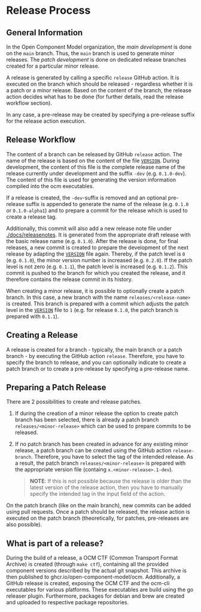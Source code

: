 # Release Process

## General Information

In the Open Component Model organization, the *main development* is done on the
`main` branch. Thus, the `main` branch is used to generate minor releases. The
*patch development* is done on dedicated release branches created for a
particular minor release.

A release is generated by calling a specific `release` GitHub action. It is
executed on the branch which should be released - regardless whether it is a
patch or a minor release. Based on the content of the branch, the release action
decides what has to be done (for further details, read the release workflow
section).

In any case, a pre-release may be created by specifying a pre-release suffix for
the release action execution.

## Release Workflow

The content of a branch can be released by GitHub `release` action. The name of
the release is based on the content of the file [`VERSION`](./VERSION). During
development, the content of this file is the complete release name of the
release currently under development and the suffix `-dev` (e.g. `0.1.0-dev`).
The content of this file is used for generating the version information compiled
into the ocm executables.

If a release is created, the `-dev`-suffix is removed and an optional
pre-release suffix is appended to generate the name of the release (e.g. `0.1.0`
or `0.1.0-alpha1`) and to prepare a commit for the release which is used to
create a release tag.

Additionally, this commit will also add a new release note file
under [./docs/releasenotes](./docs/releasenotes). It is generated from the
appropriate draft release with the basic release name (e.g. `0.1.0`). After the
release is done, for final releases, a new commit is created to prepare the
development of the next release by adapting the [`VERSION`](./VERSION) file
again. Thereby, if the patch level is `0` (e.g. `0.1.0`), the minor version
number is increased (e.g. `0.2.0`). If the patch level is not zero (e.g.
`0.1.1`), the patch level is increased (e.g. `0.1.2`). This commit is pushed to
the branch for which you created the release, and it therefore contains the
release commit in its history.

When creating a minor release, it is possible to optionally create a patch
branch. In this case, a new branch with the name `releases/<release-name>` is
created. This branch is prepared with a commit which adjusts the patch level in
the [`VERSION`](./VERSION) file to `1` (e.g. for release `0.1.0`, the patch
branch is prepared with `0.1.1`).

## Creating a Release

A release is created for a branch - typically, the main branch or a patch
branch - by executing the GitHub action
`release`. Therefore, you have to specify the branch to release, and you can
optionally indicate to create a patch
branch or to create a pre-release by specifying a pre-release name.

## Preparing a Patch Release

There are 2 possibilities to create and release patches.

1) If during the creation of a minor release the option to create patch branch
   has been selected, there is already a
   patch branch `releases/<minor-release>` which can be used to prepare commits
   to be released.
2) If no patch branch has been created in advance for any existing minor
   release, a patch branch can be created using
   the GitHub action `release-branch`. Therefore, you have to select the tag of
   the intended release. As a result, the
   patch branch `releases/<minor-release>` is prepared with the appropriate
   version file
   (containg `x.<minor-release>.1-dev`).

   > **NOTE**:
   > If this is not possible because the release is older than the latest
   version of the release action, then you have to
   > manually specify the intended tag in the input field of the action.

On the patch branch (like on the main branch), new commits can be added using
pull requests. Once a patch should be
released, the release action is executed on the patch branch (theoretically, for
patches, pre-releases are also
possible).

## What is part of a release?

During the build of a release, a OCM CTF (Common Transport Format Archive) is
created (through `make ctf`), containing
all the provided component versions described by the actual git snapshot. This
archive is then published to
ghcr.io/open-component-model/ocm. Additionally, a GitHub release is created,
exposing the OCM CTF and the ocm-cli
executables for various platforms. These executables are build using the go
releaser plugin. Furthermore, packages for
debian and brew are created and uploaded to respective package repositories.

